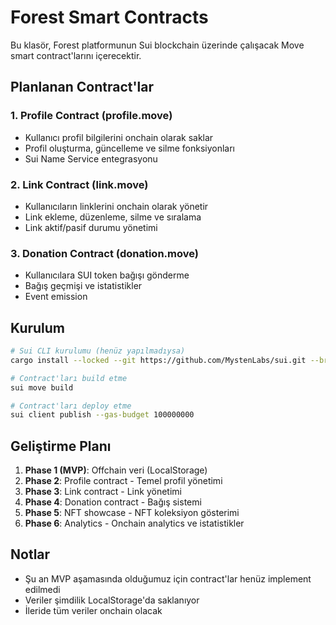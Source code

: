 # Forest Smart Contracts

Bu klasör, Forest platformunun Sui blockchain üzerinde çalışacak Move smart contract'larını içerecektir.

## Planlanan Contract'lar

### 1. Profile Contract (profile.move)
- Kullanıcı profil bilgilerini onchain olarak saklar
- Profil oluşturma, güncelleme ve silme fonksiyonları
- Sui Name Service entegrasyonu

### 2. Link Contract (link.move)
- Kullanıcıların linklerini onchain olarak yönetir
- Link ekleme, düzenleme, silme ve sıralama
- Link aktif/pasif durumu yönetimi

### 3. Donation Contract (donation.move)
- Kullanıcılara SUI token bağışı gönderme
- Bağış geçmişi ve istatistikler
- Event emission

## Kurulum

```bash
# Sui CLI kurulumu (henüz yapılmadıysa)
cargo install --locked --git https://github.com/MystenLabs/sui.git --branch testnet sui

# Contract'ları build etme
sui move build

# Contract'ları deploy etme
sui client publish --gas-budget 100000000
```

## Geliştirme Planı

1. **Phase 1 (MVP)**: Offchain veri (LocalStorage)
2. **Phase 2**: Profile contract - Temel profil yönetimi
3. **Phase 3**: Link contract - Link yönetimi
4. **Phase 4**: Donation contract - Bağış sistemi
5. **Phase 5**: NFT showcase - NFT koleksiyon gösterimi
6. **Phase 6**: Analytics - Onchain analytics ve istatistikler

## Notlar

- Şu an MVP aşamasında olduğumuz için contract'lar henüz implement edilmedi
- Veriler şimdilik LocalStorage'da saklanıyor
- İleride tüm veriler onchain olacak



